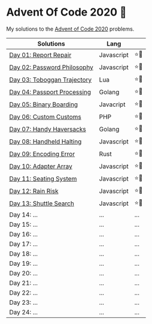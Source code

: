 # Advent Of Code 2020 🎄

My solutions to the [Advent of Code 2020](https://adventofcode.com/2020) problems.

| Solutions                               | Lang       |      |
| --------------------------------------- | ---------- | ---- |
| [Day 01: Report Repair](./01/)          | Javascript | ⭐🌟 |
| [Day 02: Password Philosophy](./02/)    | Javascript | ⭐🌟 |
| [Day 03: Toboggan Trajectory](./03/)    | Lua        | ⭐🌟 |
| [Day 04: Passport Processing](./04/)    | Golang     | ⭐🌟 |
| [Day 05: Binary Boarding](./05/)        | Javacript  | ⭐🌟 |
| [Day 06: Custom Customs](./06/)         | PHP        | ⭐🌟 |
| [Day 07: Handy Haversacks](./07/)       | Golang     | ⭐🌟 |
| [Day 08: Handheld Halting](./08/)       | Javascript | ⭐🌟 |
| [Day 09: Encoding Error](./09/)         | Rust       | ⭐🌟 |
| [Day 10: Adapter Array](./10/)          | Javascript | ⭐🌟 |
| [Day 11: Seating System](./11/)         | Javascript | ⭐🌟 |
| [Day 12: Rain Risk](./12/)              | Javascript | ⭐🌟 |
| [Day 13: Shuttle Search](./13/)         | Javascript | ⭐🌟 |
| Day 14: ...                             | ...        | ...  |
| Day 15: ...                             | ...        | ...  |
| Day 16: ...                             | ...        | ...  |
| Day 17: ...                             | ...        | ...  |
| Day 18: ...                             | ...        | ...  |
| Day 19: ...                             | ...        | ...  |
| Day 20: ...                             | ...        | ...  |
| Day 21: ...                             | ...        | ...  |
| Day 22: ...                             | ...        | ...  |
| Day 23: ...                             | ...        | ...  |
| Day 24: ...                             | ...        | ...  |
